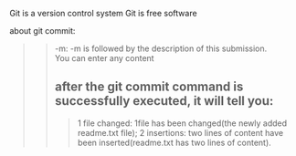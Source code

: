 Git is a version control system
Git is free software

about git commit: 
>> -m: -m is followed by the description of this submission.    
>> You can enter any content  
>> ## after the git commit command is successfully executed, it will tell you:  
>>> 1 file changed: 1file has been changed(the newly added readme.txt file);
>>> 2 insertions: two lines of content have been inserted(readme.txt has two lines of content).